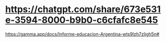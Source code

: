 # https://chatgpt.com/share/673e531e-3594-8000-b9b0-c6cfafc8e545
https://gamma.app/docs/Informe-educacion-Argentina-wts9lzh7zljgh5n# 
